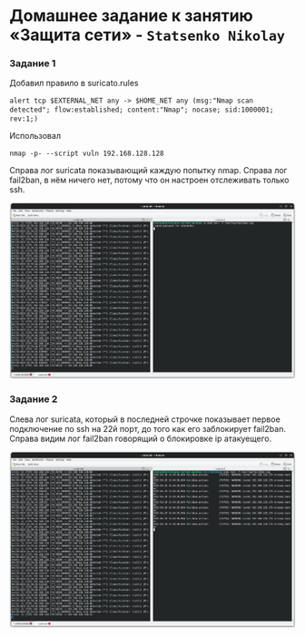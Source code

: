 # Домашнее задание к занятию «Защита сети» - `Statsenko Nikolay`

### Задание 1

Добавил правило в suricato.rules

```
alert tcp $EXTERNAL_NET any -> $HOME_NET any (msg:"Nmap scan detected"; flow:established; content:"Nmap"; nocase; sid:1000001; rev:1;)
```
Использовал 

```
nmap -p- --script vuln 192.168.128.128
```
Справа лог suricata показывающий каждую попытку nmap. Справа лог fail2ban, в нём ничего нет, потому что он настроен отслеживать только ssh.

![Task1_1](https://raw.githubusercontent.com/Pookson/sys-pattern-homework/main/img/13.3/netsec_task1.png)


### Задание 2

Слева лог suricata, который в последней строчке показывает первое подключение по ssh на 22й порт, до того как его заблокирует fail2ban. Справа видим лог fail2ban говорящий о блокировке ip атакуещего.

![Task2_1](https://raw.githubusercontent.com/Pookson/sys-pattern-homework/main/img/13.3/netsec_task2.png)
